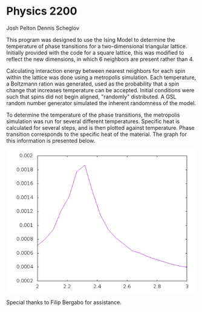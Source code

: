 # Physics 2200
Josh Pelton
Dennis Scheglov

This program was designed to use the Ising Model to determine the temperature of phase transitions for a two-dimensional triangular lattice. Initially provided with the code for a square lattice, this was modified to reflect the new dimensions, in which 6 neighbors are present rather than 4. 

Calculating interaction energy between nearest neighbors for each spin within the lattice was done using a metropolis simulation. Each temperature, a Boltzmann ration was generated, used as the probability that a spin change that increases temperature can be accepted. Initial conditions were such that spins did not begin aligned, "randomly" distributed. A GSL random number generator simulated the inherent randomness of the model. 

To determine the temperature of the phase transitions, the metropolis simulation was run for several different temperatures. Specific heat is calculated for several steps, and is then plotted against temperature. Phase transition corresponds to the specific heat of the material. The graph for this information is presented below.

![Ising Graph](ising.png)

Special thanks to Filip Bergabo for assistance.
